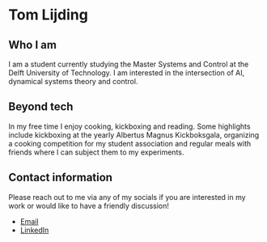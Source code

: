 # Tom Lijding

## Who I am
I am a student currently studying the Master Systems and Control at the Delft University of Technology. I am interested in the intersection of AI, dynamical systems theory and control.

## Beyond tech
In my free time I enjoy cooking, kickboxing and reading. Some highlights include kickboxing at the yearly Albertus Magnus Kickboksgala, organizing a cooking competition for my student association and regular meals with friends where I can subject them to my experiments.


## Contact information
Please reach out to me via any of my socials if you are interested in my work or would like to have a friendly discussion!
- [Email](t.s.lijding@student.delft.nl)
- [LinkedIn](https://www.linkedin.com/in/tomlijding/)

<!---
tomlijding/tomlijding is a ✨ special ✨ repository because its `README.md` (this file) appears on your GitHub profile.
You can click the Preview link to take a look at your changes.
--->
